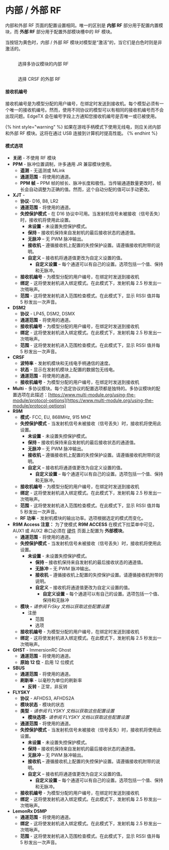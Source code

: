 # 内部 / 外部 RF

内部和外部 RF 页面的配置设置相同。唯一的区别是 **内部 RF** 部分用于配置内置模块，而 **外部 RF** 部分用于配置外部模块槽中的 RF 模块。

当按钮为黄色时，内部 / 外部 RF 模块对模型是“激活”的，当它们是白色时则是非激活的。

<div>

<figure><img src="/.gitbook/assets/internalrf.png" alt=""><figcaption><p>选择多协议模块的内部 RF</p></figcaption></figure>

 

<figure><img src="/.gitbook/assets/externalrf.png" alt=""><figcaption><p>选择 CRSF 的外部 RF</p></figcaption></figure>

</div>

#### 接收机编号

接收机编号是为模型分配的用户编号，在绑定时发送到接收机。每个模型必须有一个唯一的接收机编号。然而，使用不同协议的模型可以有相同的接收机编号而不会出现问题。EdgeTX 会在编号字段上方通知您接收机编号是否唯一或已被使用。

{% hint style="warning" %}
如果在游戏手柄模式下使用无线电，则应关闭内部和外部 RF 模块。这将在通过 USB 连接到计算机时提高性能。&#x20;
{% endhint %}

#### 模式选项

* **关闭** - 不使用 RF 模块
* **PPM** - 脉冲位置调制，许多通用 JR 兼容模块使用。
  * **遥测** - 无遥测或 MLink
  * **通道范围** - 将使用的通道。
  * **PPM 帧** – PPM 帧的帧长、脉冲长度和极性。当传输通道数量更改时，帧长会自动调整为正确的值。然而，这个自动分配的值可以手动更改。
* **XJT** -&#x20;
  * **协议**- D16, B8, LR2
  * **通道范围** - 将使用的通道。
  * **失控保护模式** - 在 D16 协议中可用。当发射机信号未被接收（信号丢失）时，接收机将使用此设置。
    * **未设置** - 未设置失控保护模式。&#x20;
    * **保持** – 接收机保持来自发射机的最后接收状态的通道值。
    * **无脉冲** – 无 PWM 脉冲输出。
    * **接收机** – 遵循接收机上配置的失控保护设置。请遵循接收机附带的说明。
    * **自定义** – 接收机将通道值更改为自定义设置的值。
      * **自定义设置** – 每个通道可以有自己的设置。选项包括一个值、保持和无脉冲。
  * **接收机编号** -  为模型分配的用户编号，在绑定时发送到接收机
  * **绑定** - 这将使发射机进入绑定模式。在此模式下，发射机每 2.5 秒发出一次啁啾声。
  * **范围** - 这将使发射机进入范围检查模式。在此模式下，显示 RSSI 值并每 5 秒发出一次声音。
* **DSM2**
  * **协议** - LP45, DSM2, DSMX
  * **通道范围** - 将使用的通道。
  * **接收机编号** -  为模型分配的用户编号，在绑定时发送到接收机
  * **绑定** - 这将使发射机进入绑定模式。在此模式下，发射机每 2.5 秒发出一次啁啾声。
  * **范围** - 这将使发射机进入范围检查模式。在此模式下，显示 RSSI 值并每 5 秒发出一次声音。
* **CRSF**
  * **波特率** - 发射机模块和无线电手柄通信的速度。
  * **状态** - 显示在发射机模块上配置的数据包无线电。
  * **通道范围** - 将使用的通道。
  * **接收机编号** -  为模型分配的用户编号，在绑定时发送到接收机
* **Multi** - 多协议模块。每个选定协议的配置选项都是独特的。多协议模块的配置选项在此描述：[https://www.multi-module.org/using-the-module/protocol-options](https://www.multi-module.org/using-the-module/protocol-options)
* **R9M**
  * **模式**- FCC, EU, 868MHz, 915 MHZ
  * **失控保护模式** - 当发射机信号未被接收（信号丢失）时，接收机将使用此设置。
    * **未设置** - 未设置失控保护模式。&#x20;
    * **保持** – 接收机保持来自发射机的最后接收状态的通道值。
    * **无脉冲** – 无 PWM 脉冲输出。
    * **接收机** – 遵循接收机上配置的失控保护设置。请遵循接收机附带的说明。
    * **自定义** – 接收机将通道值更改为自定义设置的值。
      * **自定义设置** – 每个通道可以有自己的设置。选项包括一个值、保持和无脉冲。
  * **接收机编号** -  为模型分配的用户编号，在绑定时发送到接收机
  * **绑定** - 这将使发射机进入绑定模式。在此模式下，发射机每 2.5 秒发出一次啁啾声。
  * **范围** - 这将使发射机进入范围检查模式。在此模式下，显示 RSSI 值并每 5 秒发出一次声音。
  * **RF 功率** - 发射机模块的输出功率。选项根据选定的模式而变化。
* **R9M Access    注意：** 为了使模式 **R9M ACCESS** 在模式下拉菜单中可见，AUX1 或 AUX2 串口必须在 [硬件](../../radio-settings/hardware.md) 页面上配置为 **外部模块**。&#x20;
  * **通道范围** - 将使用的通道。
  * **失控保护模式** - 当发射机信号未被接收（信号丢失）时，接收机将使用此设置。
    * **未设置** - 未设置失控保护模式。&#x20;
      * **保持** – 接收机保持来自发射机的最后接收状态的通道值。
      * **无脉冲** – 无 PWM 脉冲输出。
      * **接收机** – 遵循接收机上配置的失控保护设置。请遵循接收机附带的说明。
      * **自定义** – 接收机将通道值更改为自定义设置的值。
        * **自定义设置** – 每个通道可以有自己的设置。选项包括一个值、保持和无脉冲
  * **模块 -** _请参阅 FrSky 文档以获取这些配置设置_
    * 注册
      * 范围
      * 选项
  * **接收机编号** -  为模型分配的用户编号，在绑定时发送到接收机
  * **绑定** - 这将使发射机进入绑定模式。在此模式下，发射机每 2.5 秒发出一次啁啾声。
* **GHST** - ImmersionRC Ghost
  * **通道范围** - 将使用的通道。
  * **原始 12 位** - 启用 12 位模式
* **SBUS**&#x20;
  * **通道范围** - 将使用的通道。
  * **刷新率** - 以毫秒为单位的刷新率
    * **反转** - 正常，非反转
* **FLYSKY**&#x20;
  * **协议** - AFHDS3, AFHDS2A
  * **模块状态** - 模块的状态
  * **类型** - _请参阅 FLYSKY 文档以获取这些配置设置_
    * **模块选项**- _请参阅 FLYSKY 文档以获取这些配置设置_
  * **通道范围** - 将使用的通道。
  * **失控保护模式** - 当发射机信号未被接收（信号丢失）时，接收机将使用此设置。
    * **未设置** - 未设置失控保护模式。&#x20;
    * **保持** – 接收机保持来自发射机的最后接收状态的通道值。
    * **无脉冲** – 无 PWM 脉冲输出。
    * **接收机** – 遵循接收机上配置的失控保护设置。请遵循接收机附带的说明。
    * **自定义** – 接收机将通道值更改为自定义设置的值。
      * **自定义设置** – 每个通道可以有自己的设置。选项包括一个值、保持和无脉冲。
  * **接收机编号** -  为模型分配的用户编号，在绑定时发送到接收机
  * **绑定** - 这将使发射机进入绑定模式。在此模式下，发射机每 2.5 秒发出一次啁啾声。
* **LemonRx DSMP**
  * **通道范围** - 将使用的通道。
  * **绑定** - 这将使发射机进入绑定模式。在此模式下，发射机每 2.5 秒发出一次啁啾声。
  * **范围** - 这将使发射机进入范围检查模式。在此模式下，显示 RSSI 值并每 5 秒发出一次声音。